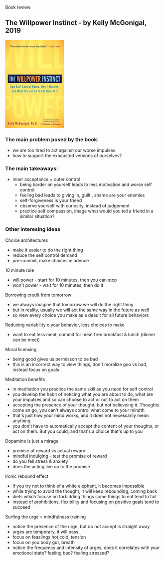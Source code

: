 
Book review
## The Willpower Instinct - by Kelly McGonigal, 2019

![alt text](the_willpower_instinct.jpg "Cover")

### The main problem posed by the book:
* we are too tired to act against our worse impulses
* how to support the exhausted versions of ourselves?

### The main takeaways:

* Inner acceptance = outer control
  * being harder on yourself leads to less motivation and worse self control
  * feeling bad leads to giving in, guilt , shame are your enemies
  * self-forgiveness is your friend
  * observe yourself with curiosity, instead of judgement
  * practice self compassion, image what would you tell a friend in a similar situation?


### Other interesing ideas

Choice architectures 
* make it easier to do the right thing
* reduce the self control demand
* pre-commit, make choices in advnce

10 minute rule
* will power - start for 10 minutes, then you can stop
* won't power - wait for 10 minutes, then do it

Borrowing credit from tomorrow
* we always imagine that tomorrow we will do the right thing
* but in reality, usually we will act the same way in the future as well
* so view every choice you make as a deault for all future behaviors

Reducing variability o your behavior, less choices to make
* want to eat less meat, commit for meat free breakfast & lunch (dinner can be meet)

Moral licensing
* being good gives us permisson to be bad
* this is an incorrect way to view things, don't moralize goo vs bad, instead focus on goals

Meditation benefits
* in meditation you practice the same skill as you need for self control
* you develop the habit of noticing what you are about to do, what are your impulses and so can choose to act or not to act on them
* accepting the presence of your thought, but not believeing it. Thoughts come an go, you can't always control what come to your mindth 
* that's just how your mind works, and it does not necessarily mean anything
* you don't have to automatically accept the content of your thoughts, or act on them. But you could, and that's a choice that's up to you


Dopamine is just a mirage
* promise of reward vs actual reward
* mindful indulging - test the promise of reward 
 * do you fell stress & anxiety
 * does the acting live up to the promise

Ironic rebound effect
* if you try not to think of a white elephant, it becomes impossible
* while trying to avoid the thought, it will keep rebounding, coming back
* diets which focuse on forbidding things some things to eat tend to fail
* instead of prohibitions, flexibility and focusing on positive goals tend to succeed

Surfing the urge = mindfulness training
* notice the presence of the urge, but do not accept is straight away
* urges are temporary, it will pass
* focus on feaalings hot,cold, tension
* focus on you body gut, breath
* notice the frequency and intensity of urges, does it correlates with your emotional state? feeling bad? feeling stressed?
